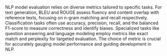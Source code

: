 NLP model evaluation relies on diverse metrics tailored to specific tasks. For text generation, BLEU and ROUGE assess fluency and content overlap with reference texts, focusing on n-gram matching and recall respectively. Classification tasks often use accuracy, precision, recall, and the balanced F1-score to measure correctness and identify biases. Specialized tasks like question answering and language modeling employ metrics like exact match and perplexity for targeted evaluation. The choice of metric is crucial for accurately gauging model performance and guiding development in NLP.
